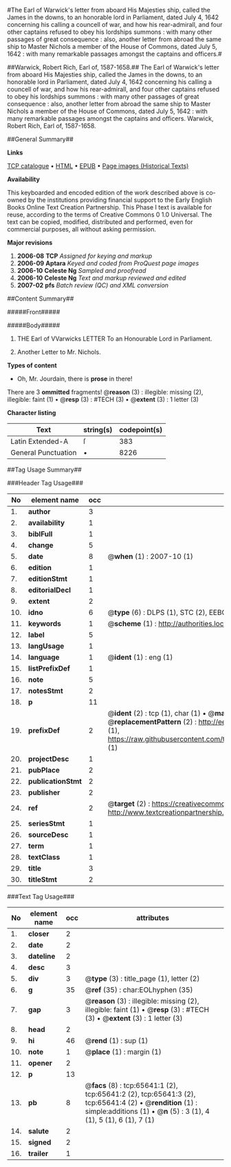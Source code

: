 #The Earl of Warwick's letter from aboard His Majesties ship, called the James in the downs, to an honorable lord in Parliament, dated July 4, 1642 concerning his calling a councell of war, and how his rear-admirall, and four other captains refused to obey his lordships summons : with many other passages of great consequence : also, another letter from abroad the same ship to Master Nichols a member of the House of Commons, dated July 5, 1642 : with many remarkable passages amongst the captains and officers.#

##Warwick, Robert Rich, Earl of, 1587-1658.##
The Earl of Warwick's letter from aboard His Majesties ship, called the James in the downs, to an honorable lord in Parliament, dated July 4, 1642 concerning his calling a councell of war, and how his rear-admirall, and four other captains refused to obey his lordships summons : with many other passages of great consequence : also, another letter from abroad the same ship to Master Nichols a member of the House of Commons, dated July 5, 1642 : with many remarkable passages amongst the captains and officers.
Warwick, Robert Rich, Earl of, 1587-1658.

##General Summary##

**Links**

[TCP catalogue](http://www.ota.ox.ac.uk/tcp/)  • 
[HTML](http://tei.it.ox.ac.uk/tcp/Texts-HTML/free/A67/A67703.html)  • 
[EPUB](http://tei.it.ox.ac.uk/tcp/Texts-EPUB/free/A67/A67703.epub) • 
[Page images (Historical Texts)](https://data.historicaltexts.jisc.ac.uk/view?pubId=eebo-12680530e&pageId=eebo-12680530e-65641-1)

**Availability**

This keyboarded and encoded edition of the
	       work described above is co-owned by the institutions
	       providing financial support to the Early English Books
	       Online Text Creation Partnership. This Phase I text is
	       available for reuse, according to the terms of Creative
	       Commons 0 1.0 Universal. The text can be copied,
	       modified, distributed and performed, even for
	       commercial purposes, all without asking permission.

**Major revisions**

1. __2006-08__ __TCP__ *Assigned for keying and markup*
1. __2006-09__ __Aptara__ *Keyed and coded from ProQuest page images*
1. __2006-10__ __Celeste Ng__ *Sampled and proofread*
1. __2006-10__ __Celeste Ng__ *Text and markup reviewed and edited*
1. __2007-02__ __pfs__ *Batch review (QC) and XML conversion*

##Content Summary##

#####Front#####

#####Body#####

1. THE
Earl of VVarwicks
LETTER
To an Honourable Lord in Parliament.

1. Another Letter to Mr. Nichols.

**Types of content**

  * Oh, Mr. Jourdain, there is **prose** in there!

There are 3 **ommitted** fragments! 
 @__reason__ (3) : illegible: missing (2), illegible: faint (1)  •  @__resp__ (3) : #TECH (3)  •  @__extent__ (3) : 1 letter (3)

**Character listing**


|Text|string(s)|codepoint(s)|
|---|---|---|
|Latin Extended-A|ſ|383|
|General Punctuation|•|8226|

##Tag Usage Summary##

###Header Tag Usage###

|No|element name|occ|attributes|
|---|---|---|---|
|1.|__author__|3||
|2.|__availability__|1||
|3.|__biblFull__|1||
|4.|__change__|5||
|5.|__date__|8| @__when__ (1) : 2007-10 (1)|
|6.|__edition__|1||
|7.|__editionStmt__|1||
|8.|__editorialDecl__|1||
|9.|__extent__|2||
|10.|__idno__|6| @__type__ (6) : DLPS (1), STC (2), EEBO-CITATION (1), OCLC (1), VID (1)|
|11.|__keywords__|1| @__scheme__ (1) : http://authorities.loc.gov/ (1)|
|12.|__label__|5||
|13.|__langUsage__|1||
|14.|__language__|1| @__ident__ (1) : eng (1)|
|15.|__listPrefixDef__|1||
|16.|__note__|5||
|17.|__notesStmt__|2||
|18.|__p__|11||
|19.|__prefixDef__|2| @__ident__ (2) : tcp (1), char (1)  •  @__matchPattern__ (2) : ([0-9\-]+):([0-9IVX]+) (1), (.+) (1)  •  @__replacementPattern__ (2) : http://eebo.chadwyck.com/downloadtiff?vid=$1&page=$2 (1), https://raw.githubusercontent.com/textcreationpartnership/Texts/master/tcpchars.xml#$1 (1)|
|20.|__projectDesc__|1||
|21.|__pubPlace__|2||
|22.|__publicationStmt__|2||
|23.|__publisher__|2||
|24.|__ref__|2| @__target__ (2) : https://creativecommons.org/publicdomain/zero/1.0/ (1), http://www.textcreationpartnership.org/docs/. (1)|
|25.|__seriesStmt__|1||
|26.|__sourceDesc__|1||
|27.|__term__|1||
|28.|__textClass__|1||
|29.|__title__|3||
|30.|__titleStmt__|2||


###Text Tag Usage###

|No|element name|occ|attributes|
|---|---|---|---|
|1.|__closer__|2||
|2.|__date__|2||
|3.|__dateline__|2||
|4.|__desc__|3||
|5.|__div__|3| @__type__ (3) : title_page (1), letter (2)|
|6.|__g__|35| @__ref__ (35) : char:EOLhyphen (35)|
|7.|__gap__|3| @__reason__ (3) : illegible: missing (2), illegible: faint (1)  •  @__resp__ (3) : #TECH (3)  •  @__extent__ (3) : 1 letter (3)|
|8.|__head__|2||
|9.|__hi__|46| @__rend__ (1) : sup (1)|
|10.|__note__|1| @__place__ (1) : margin (1)|
|11.|__opener__|2||
|12.|__p__|13||
|13.|__pb__|8| @__facs__ (8) : tcp:65641:1 (2), tcp:65641:2 (2), tcp:65641:3 (2), tcp:65641:4 (2)  •  @__rendition__ (1) : simple:additions (1)  •  @__n__ (5) : 3 (1), 4 (1), 5 (1), 6 (1), 7 (1)|
|14.|__salute__|2||
|15.|__signed__|2||
|16.|__trailer__|1||
